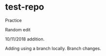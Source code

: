 # test-repo
Practice

Random edit

10/11/2018 addition.

Adding using a branch locally.
Branch changes.
